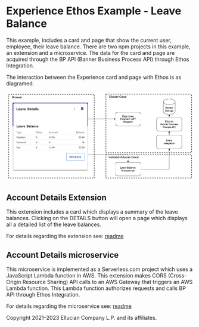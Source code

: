 # Experience Ethos Example - Leave Balance

This example, includes a card and page that show the current user, employee, their leave balance. There are two npm projects in this example, an extension and a microservice. The data for the card and page are acquired through the BP API (Banner Business Process API) through Ethos Integration.

The interaction between the Experience card and page with Ethos is as diagramed.

![](docs/images/Leave-Balance-Diagram.png)

## Account Details Extension

This extension includes a card which displays a summary of the leave balances. Clicking on the DETAILS button will open a page which displays all a detailed list of the leave balances.

For details regarding the extension see: [readme](extension/README.md)

## Account Details microservice

This microservice is implemented as a Serverless.com project which uses a JavaScript Lambda function in AWS. This extension makes CORS (Cross-Origin Resource Sharing) API calls to an AWS Gateway that triggers an AWS Lambda function. This Lambda function authorizes requests and calls BP API through Ethos Integration.

For details regarding the microservice see: [readme](microservice/README.md)

Copyright 2021–2023 Ellucian Company L.P. and its affiliates.
